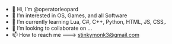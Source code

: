 - 👋 Hi, I’m @operatorleopard
- 👀 I’m interested in OS, Games, and all Software
- 🌱 I’m currently learning Lua, C#, C++, Python, HTML, JS, CSS,.
- 💞️ I’m looking to collaborate on ...
- 📫 How to reach me ---> stinkymonk3@gmail.com

<!---
operatorleopard/operatorleopard is a ✨ special ✨ repository because its `README.md` (this file) appears on your GitHub profile.
You can click the Preview link to take a look at your changes.
--->
